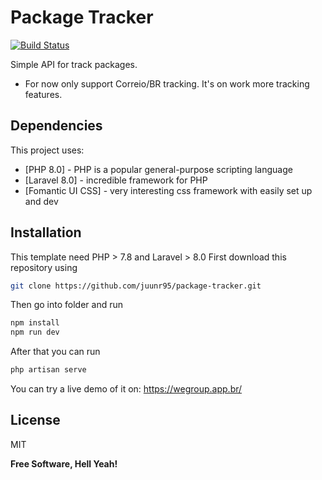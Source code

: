 # Package Tracker

[![Build Status](https://travis-ci.org/joemccann/dillinger.svg?branch=master)](https://travis-ci.org/joemccann/dillinger)

Simple API for track packages.

- For now only support Correio/BR tracking. It's on work more tracking features.

## Dependencies

This project uses:

- [PHP 8.0] - PHP is a popular general-purpose scripting language
- [Laravel 8.0] - incredible framework for PHP
- [Fomantic UI CSS] - very interesting css framework with easily set up and dev

## Installation

This template need PHP > 7.8 and Laravel > 8.0
First download this repository using
```sh
git clone https://github.com/juunr95/package-tracker.git
```

Then go into folder and run
```sh
npm install
npm run dev
```

After that you can run
```sh
php artisan serve
```

You can try a live demo of it on: https://wegroup.app.br/
## License

MIT

**Free Software, Hell Yeah!**

[//]: # (These are reference links used in the body of this note and get stripped out when the markdown processor does its job. There is no need to format nicely because it shouldn't be seen. Thanks SO - http://stackoverflow.com/questions/4823468/store-comments-in-markdown-syntax)

   [dill]: <https://github.com/joemccann/dillinger>
   [git-repo-url]: <https://github.com/joemccann/dillinger.git>
   [john gruber]: <http://daringfireball.net>
   [df1]: <http://daringfireball.net/projects/markdown/>
   [markdown-it]: <https://github.com/markdown-it/markdown-it>
   [Ace Editor]: <http://ace.ajax.org>
   [node.js]: <http://nodejs.org>
   [Twitter Bootstrap]: <http://twitter.github.com/bootstrap/>
   [jQuery]: <http://jquery.com>
   [@tjholowaychuk]: <http://twitter.com/tjholowaychuk>
   [express]: <http://expressjs.com>
   [AngularJS]: <http://angularjs.org>
   [Gulp]: <http://gulpjs.com>

   [PlDb]: <https://github.com/joemccann/dillinger/tree/master/plugins/dropbox/README.md>
   [PlGh]: <https://github.com/joemccann/dillinger/tree/master/plugins/github/README.md>
   [PlGd]: <https://github.com/joemccann/dillinger/tree/master/plugins/googledrive/README.md>
   [PlOd]: <https://github.com/joemccann/dillinger/tree/master/plugins/onedrive/README.md>
   [PlMe]: <https://github.com/joemccann/dillinger/tree/master/plugins/medium/README.md>
   [PlGa]: <https://github.com/RahulHP/dillinger/blob/master/plugins/googleanalytics/README.md>
